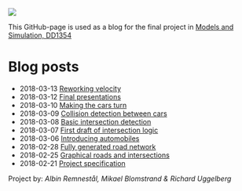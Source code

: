 <img src="http://www.wepsite.de/language_traffic_jam600pix.jpg">

This GitHub-page is used as a blog for the final project in [Models and Simulation, DD1354](https://www.kth.se/social/course/DD1354/)

# Blog posts

- 2018-03-13 [Reworking velocity](2018-03-13.md)
- 2018-03-12 [Final presentations](2018-03-12.md)
- 2018-03-10 [Making the cars turn](2018-03-10.md)
- 2018-03-09 [Collision detection between cars](2018-03-09.md)
- 2018-03-08 [Basic intersection detection](2018-03-08.md)
- 2018-03-07 [First draft of intersection logic](2018-03-07.md)
- 2018-03-06 [Introducing automobiles](2018-03-06.md)
- 2018-02-28 [Fully generated road network](2018-02-28.md)
- 2018-02-25 [Graphical roads and intersections](2018-02-25.md)
- 2018-02-21 [Project specification](2018-02-21.md)

Project by: _Albin Remnestål, Mikael Blomstrand & Richard Uggelberg_
